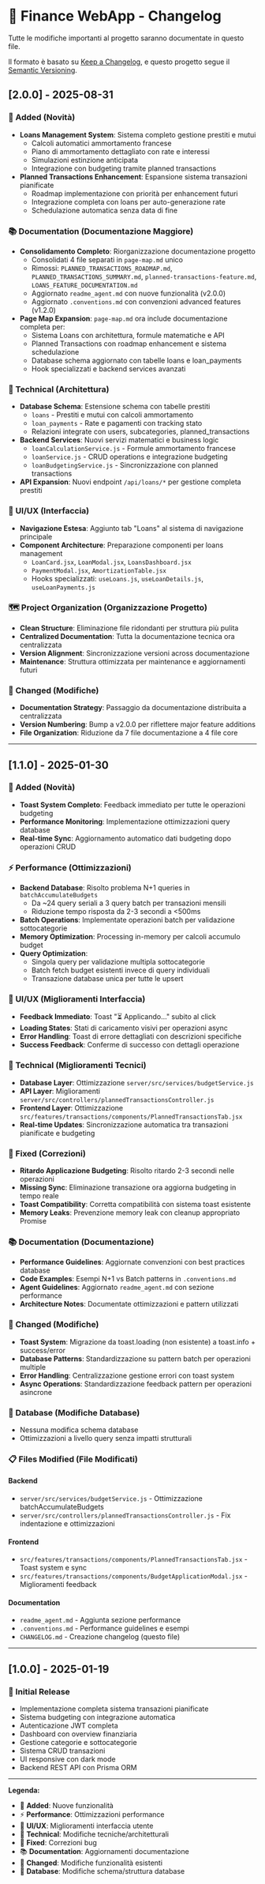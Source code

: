 # 📝 Finance WebApp - Changelog

Tutte le modifiche importanti al progetto saranno documentate in questo file.

Il formato è basato su [Keep a Changelog](https://keepachangelog.com/it/1.0.0/),
e questo progetto segue il [Semantic Versioning](https://semver.org/spec/v2.0.0.html).

## [2.0.0] - 2025-08-31

### 🚀 Added (Novità)
- **Loans Management System**: Sistema completo gestione prestiti e mutui
  - Calcoli automatici ammortamento francese
  - Piano di ammortamento dettagliato con rate e interessi
  - Simulazioni estinzione anticipata
  - Integrazione con budgeting tramite planned transactions
- **Planned Transactions Enhancement**: Espansione sistema transazioni pianificate
  - Roadmap implementazione con priorità per enhancement futuri
  - Integrazione completa con loans per auto-generazione rate
  - Schedulazione automatica senza data di fine

### 📚 Documentation (Documentazione Maggiore)
- **Consolidamento Completo**: Riorganizzazione documentazione progetto
  - Consolidati 4 file separati in `page-map.md` unico
  - Rimossi: `PLANNED_TRANSACTIONS_ROADMAP.md`, `PLANNED_TRANSACTIONS_SUMMARY.md`, `planned-transactions-feature.md`, `LOANS_FEATURE_DOCUMENTATION.md`
  - Aggiornato `readme_agent.md` con nuove funzionalità (v2.0.0)
  - Aggiornato `.conventions.md` con convenzioni advanced features (v1.2.0)
- **Page Map Expansion**: `page-map.md` ora include documentazione completa per:
  - Sistema Loans con architettura, formule matematiche e API
  - Planned Transactions con roadmap enhancement e sistema schedulazione
  - Database schema aggiornato con tabelle loans e loan_payments
  - Hook specializzati e backend services avanzati

### 🔧 Technical (Architettura)
- **Database Schema**: Estensione schema con tabelle prestiti
  - `loans` - Prestiti e mutui con calcoli ammortamento
  - `loan_payments` - Rate e pagamenti con tracking stato
  - Relazioni integrate con users, subcategories, planned_transactions
- **Backend Services**: Nuovi servizi matematici e business logic
  - `loanCalculationService.js` - Formule ammortamento francese
  - `loanService.js` - CRUD operations e integrazione budgeting
  - `loanBudgetingService.js` - Sincronizzazione con planned transactions
- **API Expansion**: Nuovi endpoint `/api/loans/*` per gestione completa prestiti

### 🎨 UI/UX (Interfaccia)
- **Navigazione Estesa**: Aggiunto tab "Loans" al sistema di navigazione principale
- **Component Architecture**: Preparazione componenti per loans management
  - `LoanCard.jsx`, `LoanModal.jsx`, `LoansDashboard.jsx`
  - `PaymentModal.jsx`, `AmortizationTable.jsx`
  - Hooks specializzati: `useLoans.js`, `useLoanDetails.js`, `useLoanPayments.js`

### 🗺️ Project Organization (Organizzazione Progetto)
- **Clean Structure**: Eliminazione file ridondanti per struttura più pulita
- **Centralized Documentation**: Tutta la documentazione tecnica ora centralizzata
- **Version Alignment**: Sincronizzazione versioni across documentazione
- **Maintenance**: Struttura ottimizzata per maintenance e aggiornamenti futuri

### 📝 Changed (Modifiche)
- **Documentation Strategy**: Passaggio da documentazione distribuita a centralizzata
- **Version Numbering**: Bump a v2.0.0 per riflettere major feature additions
- **File Organization**: Riduzione da 7 file documentazione a 4 file core

---

## [1.1.0] - 2025-01-30

### 🚀 Added (Novità)
- **Toast System Completo**: Feedback immediato per tutte le operazioni budgeting
- **Performance Monitoring**: Implementazione ottimizzazioni query database
- **Real-time Sync**: Aggiornamento automatico dati budgeting dopo operazioni CRUD

### ⚡ Performance (Ottimizzazioni)
- **Backend Database**: Risolto problema N+1 queries in `batchAccumulateBudgets`
  - Da ~24 query seriali a 3 query batch per transazioni mensili
  - Riduzione tempo risposta da 2-3 secondi a <500ms
- **Batch Operations**: Implementate operazioni batch per validazione sottocategorie
- **Memory Optimization**: Processing in-memory per calcoli accumulo budget
- **Query Optimization**: 
  - Singola query per validazione multipla sottocategorie
  - Batch fetch budget esistenti invece di query individuali
  - Transazione database unica per tutte le upsert

### 🎨 UI/UX (Miglioramenti Interfaccia)
- **Feedback Immediato**: Toast "⏳ Applicando..." subito al click
- **Loading States**: Stati di caricamento visivi per operazioni async
- **Error Handling**: Toast di errore dettagliati con descrizioni specifiche
- **Success Feedback**: Conferme di successo con dettagli operazione

### 🔧 Technical (Miglioramenti Tecnici)
- **Database Layer**: Ottimizzazione `server/src/services/budgetService.js`
- **API Layer**: Miglioramenti `server/src/controllers/plannedTransactionsController.js`
- **Frontend Layer**: Ottimizzazione `src/features/transactions/components/PlannedTransactionsTab.jsx`
- **Real-time Updates**: Sincronizzazione automatica tra transazioni pianificate e budgeting

### 🐛 Fixed (Correzioni)
- **Ritardo Applicazione Budgeting**: Risolto ritardo 2-3 secondi nelle operazioni
- **Missing Sync**: Eliminazione transazione ora aggiorna budgeting in tempo reale
- **Toast Compatibility**: Corretta compatibilità con sistema toast esistente
- **Memory Leaks**: Prevenzione memory leak con cleanup appropriato Promise

### 📚 Documentation (Documentazione)
- **Performance Guidelines**: Aggiornate convenzioni con best practices database
- **Code Examples**: Esempi N+1 vs Batch patterns in `.conventions.md`
- **Agent Guidelines**: Aggiornato `readme_agent.md` con sezione performance
- **Architecture Notes**: Documentate ottimizzazioni e pattern utilizzati

### 🔄 Changed (Modifiche)
- **Toast System**: Migrazione da toast.loading (non esistente) a toast.info + success/error
- **Database Patterns**: Standardizzazione su pattern batch per operazioni multiple
- **Error Handling**: Centralizzazione gestione errori con toast system
- **Async Operations**: Standardizzazione feedback pattern per operazioni asincrone

### 💾 Database (Modifiche Database)
- Nessuna modifica schema database
- Ottimizzazioni a livello query senza impatti strutturali

### 📋 Files Modified (File Modificati)
#### Backend
- `server/src/services/budgetService.js` - Ottimizzazione batchAccumulateBudgets
- `server/src/controllers/plannedTransactionsController.js` - Fix indentazione e ottimizzazioni

#### Frontend  
- `src/features/transactions/components/PlannedTransactionsTab.jsx` - Toast system e sync
- `src/features/transactions/components/BudgetApplicationModal.jsx` - Miglioramenti feedback

#### Documentation
- `readme_agent.md` - Aggiunta sezione performance
- `.conventions.md` - Performance guidelines e esempi
- `CHANGELOG.md` - Creazione changelog (questo file)

---

## [1.0.0] - 2025-01-19

### 🚀 Initial Release
- Implementazione completa sistema transazioni pianificate
- Sistema budgeting con integrazione automatica
- Autenticazione JWT completa
- Dashboard con overview finanziaria
- Gestione categorie e sottocategorie
- Sistema CRUD transazioni
- UI responsive con dark mode
- Backend REST API con Prisma ORM

---

**Legenda:**
- 🚀 **Added**: Nuove funzionalità
- ⚡ **Performance**: Ottimizzazioni performance
- 🎨 **UI/UX**: Miglioramenti interfaccia utente
- 🔧 **Technical**: Modifiche tecniche/architetturali
- 🐛 **Fixed**: Correzioni bug
- 📚 **Documentation**: Aggiornamenti documentazione
- 🔄 **Changed**: Modifiche funzionalità esistenti
- 💾 **Database**: Modifiche schema/struttura database
